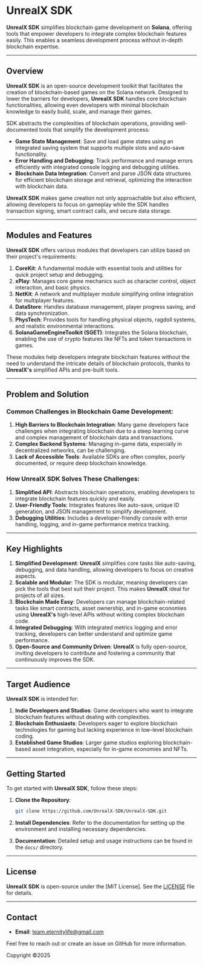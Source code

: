 # UnrealX SDK

**UnrealX SDK** simplifies blockchain game development on **Solana**, offering tools that empower developers to integrate complex blockchain features easily. This enables a seamless development process without in-depth blockchain expertise.

---

## Overview

**UnrealX SDK** is an open-source development toolkit that facilitates the creation of blockchain-based games on the Solana network. Designed to lower the barriers for developers, **UnrealX SDK** handles core blockchain functionalities, allowing even developers with minimal blockchain knowledge to easily build, scale, and manage their games.

SDK abstracts the complexities of blockchain operations, providing well-documented tools that simplify the development process:

- **Game State Management**: Save and load game states using an integrated saving system that supports multiple slots and auto-save functionality.
- **Error Handling and Debugging**: Track performance and manage errors efficiently with integrated console logging and debugging utilities.
- **Blockchain Data Integration**: Convert and parse JSON data structures for efficient blockchain storage and retrieval, optimizing the interaction with blockchain data.

**UnrealX SDK** makes game creation not only approachable but also efficient, allowing developers to focus on gameplay while the SDK handles transaction signing, smart contract calls, and secure data storage.

---

## Modules and Features

**UnrealX SDK** offers various modules that developers can utilize based on their project's requirements:

1. **CoreKit**: A fundamental module with essential tools and utilities for quick project setup and debugging.
2. **xPlay**: Manages core game mechanics such as character control, object interaction, and basic physics.
3. **NetKit**: A network and multiplayer module simplifying online integration for multiplayer features.
4. **DataStore**: Handles database management, player progress saving, and data synchronization.
5. **PhysTech**: Provides tools for handling physical objects, ragdoll systems, and realistic environmental interactions.
6. **SolanaGameEngineToolkit (SGET)**: Integrates the Solana blockchain, enabling the use of crypto features like NFTs and token transactions in games.

These modules help developers integrate blockchain features without the need to understand the intricate details of blockchain protocols, thanks to **UnrealX's** simplified APIs and pre-built tools.

---

## Problem and Solution

### Common Challenges in Blockchain Game Development:
1. **High Barriers to Blockchain Integration**: Many game developers face challenges when integrating blockchain due to a steep learning curve and complex management of blockchain data and transactions.
2. **Complex Backend Systems**: Managing in-game data, especially in decentralized networks, can be challenging.
3. **Lack of Accessible Tools**: Available SDKs are often complex, poorly documented, or require deep blockchain knowledge.

### How **UnrealX SDK** Solves These Challenges:
1. **Simplified API**: Abstracts blockchain operations, enabling developers to integrate blockchain features quickly and easily.
2. **User-Friendly Tools**: Integrates features like auto-save, unique ID generation, and JSON management to simplify development.
3. **Debugging Utilities**: Includes a developer-friendly console with error handling, logging, and in-game performance metrics tracking.

---

## Key Highlights
1. **Simplified Development**: **UnrealX** simplifies core tasks like auto-saving, debugging, and data handling, allowing developers to focus on creative aspects.
2. **Scalable and Modular**: The SDK is modular, meaning developers can pick the tools that best suit their project. This makes **UnrealX** ideal for projects of all sizes.
3. **Blockchain Made Easy**: Developers can manage blockchain-related tasks like smart contracts, asset ownership, and in-game economies using **UnrealX's** high-level APIs without writing complex blockchain code.
4. **Integrated Debugging**: With integrated metrics logging and error tracking, developers can better understand and optimize game performance.
5. **Open-Source and Community Driven**: **UnrealX** is fully open-source, inviting developers to contribute and fostering a community that continuously improves the SDK.

---

## Target Audience

**UnrealX SDK** is intended for:
1. **Indie Developers and Studios**: Game developers who want to integrate blockchain features without dealing with complexities.
2. **Blockchain Enthusiasts**: Developers eager to explore blockchain technologies for gaming but lacking experience in low-level blockchain coding.
3. **Established Game Studios**: Larger game studios exploring blockchain-based asset integration, especially for in-game economies and NFTs.

---

## Getting Started
To get started with **UnrealX SDK**, follow these steps:

1. **Clone the Repository**:
   ```bash
   git clone https://github.com/UnrealX-SDK/UnrealX-SDK.git
   ```

2. **Install Dependencies**: Refer to the documentation for setting up the environment and installing necessary dependencies.

3. **Documentation**: Detailed setup and usage instructions can be found in the `docs/` directory.

---

## License
**UnrealX SDK** is open-source under the [MIT License]. See the [LICENSE](LICENSE) file for details.

---

## Contact
- **Email**: team.eternitylife@gmail.com

Feel free to reach out or create an issue on GitHub for more information.

Copyright ©️2025
